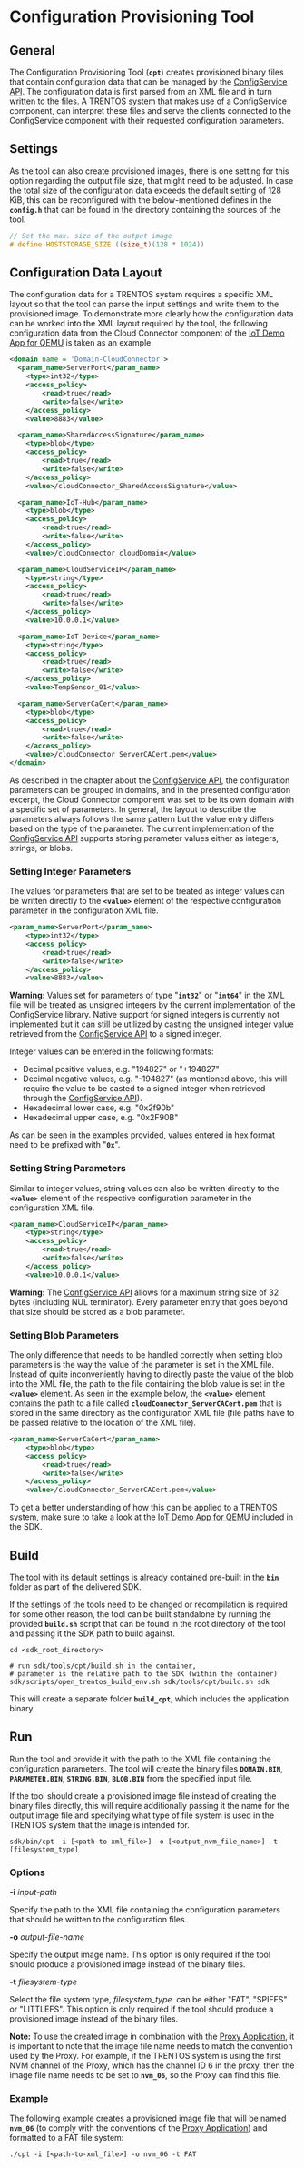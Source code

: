 # Configuration Provisioning Tool

## General

The Configuration Provisioning Tool (**`cpt`**) creates provisioned
binary files that contain configuration data that can be managed by the
[ConfigService API](../api/config-service_api.md). The configuration data is first
parsed from an XML file and in turn written to the files. A TRENTOS system that
makes use of a ConfigService component, can interpret these files and serve the
clients connected to the ConfigService component with their requested
configuration parameters.

## Settings

As the tool can also create provisioned images, there is one setting for
this option regarding the output file size, that might need to be
adjusted. In case the total size of the configuration data exceeds the
default setting of 128 KiB, this can be reconfigured with the
below-mentioned defines in the **`config.h`** that can be found in the
directory containing the sources of the tool.

```c
// Set the max. size of the output image
# define HOSTSTORAGE_SIZE ((size_t)(128 * 1024))
```

## Configuration Data Layout

The configuration data for a TRENTOS system requires a specific XML
layout so that the tool can parse the input settings and write them to
the provisioned image. To demonstrate more clearly how the configuration
data can be worked into the XML layout required by the tool, the
following configuration data from the Cloud Connector component of
the [IoT Demo App for QEMU](../demos/demo-iot_qemu.md) is taken as an example.

```xml
<domain name = 'Domain-CloudConnector'>
  <param_name>ServerPort</param_name>
    <type>int32</type>
    <access_policy>
        <read>true</read>
        <write>false</write>
    </access_policy>
    <value>8883</value>

  <param_name>SharedAccessSignature</param_name>
    <type>blob</type>
    <access_policy>
        <read>true</read>
        <write>false</write>
    </access_policy>
    <value>/cloudConnector_SharedAccessSignature</value>

  <param_name>IoT-Hub</param_name>
    <type>blob</type>
    <access_policy>
        <read>true</read>
        <write>false</write>
    </access_policy>
    <value>/cloudConnector_cloudDomain</value>

  <param_name>CloudServiceIP</param_name>
    <type>string</type>
    <access_policy>
        <read>true</read>
        <write>false</write>
    </access_policy>
    <value>10.0.0.1</value>

  <param_name>IoT-Device</param_name>
    <type>string</type>
    <access_policy>
        <read>true</read>
        <write>false</write>
    </access_policy>
    <value>TempSensor_01</value>

  <param_name>ServerCaCert</param_name>
    <type>blob</type>
    <access_policy>
        <read>true</read>
        <write>false</write>
    </access_policy>
    <value>/cloudConnector_ServerCACert.pem</value>
</domain>
```

As described in the chapter about the [ConfigService API](../api/config-service_api.md),
the configuration parameters can be grouped in domains, and in the
presented configuration excerpt, the Cloud Connector component was set
to be its own domain with a specific set of parameters. In general, the
layout to describe the parameters always follows the same pattern but
the value entry differs based on the type of the parameter. The current
implementation of the  [ConfigService API](../api/config-service_api.md) supports
storing parameter values either as integers, strings, or blobs.

### Setting Integer Parameters

The values for parameters that are set to be treated as integer values
can be written directly to the **`<value>`** element of the respective
configuration parameter in the configuration XML file.

```xml
<param_name>ServerPort</param_name>
    <type>int32</type>
    <access_policy>
        <read>true</read>
        <write>false</write>
    </access_policy>
    <value>8883</value>
```

**Warning:** Values set for parameters of type \"**`int32`**\" or
\"**`int64`**\" in the XML file will be treated as unsigned integers by the
current implementation of the ConfigService library. Native support for
signed integers is currently not implemented but it can still be
utilized by casting the unsigned integer value retrieved from the
[ConfigService API](../api/config-service_api.md) to a signed integer.

Integer values can be entered in the following formats:

- Decimal positive values, e.g. \"194827\" or \"+194827\"
- Decimal negative values, e.g. \"-194827\" (as mentioned above, this
    will require the value to be casted to a signed integer when
    retrieved through the [ConfigService API](../api/config-service_api.md)).
- Hexadecimal lower case, e.g. \"0x2f90b\"
- Hexadecimal upper case, e.g. \"0x2F90B\"

As can be seen in the examples provided, values entered in hex format
need to be prefixed with \"**`0x`**\".

### Setting String Parameters

Similar to integer values, string values can also be written directly to
the **`<value>`** element of the respective configuration parameter in
the configuration XML file.

```xml
<param_name>CloudServiceIP</param_name>
    <type>string</type>
    <access_policy>
        <read>true</read>
        <write>false</write>
    </access_policy>
    <value>10.0.0.1</value>
```

**Warning:** The [ConfigService API](../api/config-service_api.md) allows for a
maximum string size of 32 bytes (including NUL terminator). Every parameter
entry that goes beyond that size should be stored as a blob parameter.

### Setting Blob Parameters

The only difference that needs to be handled correctly when setting blob
parameters is the way the value of the parameter is set in the XML file.
Instead of quite inconveniently having to directly paste the value of
the blob into the XML file, the path to the file containing the blob
value is set in the **`<value>`** element. As seen in the example below,
the **`<value>`** element contains the path to a file called
**`cloudConnector_ServerCACert.pem`** that is stored in the same
directory as the configuration XML file (file paths have to be passed
relative to the location of the XML file).

```xml
<param_name>ServerCaCert</param_name>
    <type>blob</type>
    <access_policy>
        <read>true</read>
        <write>false</write>
    </access_policy>
    <value>/cloudConnector_ServerCACert.pem</value>
```

To get a better understanding of how this can be applied to a TRENTOS
system, make sure to take a look at the
[IoT Demo App for QEMU](../demos/demo-iot_qemu.md) included in the SDK.

## Build

The tool with its default settings is already contained pre-built in the
**`bin`** folder as part of the delivered SDK.

If the settings of the tools need to be changed or recompilation is
required for some other reason, the tool can be built standalone by
running the provided **`build.sh`** script that can be found in the root
directory of the tool and passing it the SDK path to build against.

```shell
cd <sdk_root_directory>

# run sdk/tools/cpt/build.sh in the container,
# parameter is the relative path to the SDK (within the container)
sdk/scripts/open_trentos_build_env.sh sdk/tools/cpt/build.sh sdk
```

This will create a separate folder **`build_cpt`**, which includes the application
binary.

## Run

Run the tool and provide it with the path to the XML file containing the
configuration parameters. The tool will create the binary files
**`DOMAIN.BIN`**, **`PARAMETER.BIN`**, **`STRING.BIN`**, **`BLOB.BIN`**
from the specified input file.

If the tool should create a provisioned image file instead of creating
the binary files directly, this will require additionally passing it the
name for the output image file and specifying what type of file system
is used in the TRENTOS system that the image is intended for.

```shell
sdk/bin/cpt -i [<path-to-xml_file>] -o [<output_nvm_file_name>] -t [filesystem_type]
```

### Options

**-i** *input-path*

Specify the path to the XML file containing the configuration parameters
that should be written to the configuration files.

**-o** *output-file-name*

Specify the output image name. This option is only required if the tool
should produce a provisioned image instead of the binary files.

**-t** *filesystem-type*

Select the file system type, *filesystem_type*  can be either \"FAT\",
\"SPIFFS\" or \"LITTLEFS\". This option is only required if the tool
should produce a provisioned image instead of the binary files.

**Note:** To use the created image in combination with the
[Proxy Application](proxy-application.md), it is important to note that the
image file name needs to match the convention used by the Proxy. For example, if
the TRENTOS system is using the first NVM channel of the Proxy, which has the
channel ID 6 in the proxy, then the image file name needs to be set to
**`nvm_06`**, so the Proxy can find this file.

### Example

The following example creates a provisioned image file that will be named
**`nvm_06`** (to comply with the conventions of the
[Proxy Application](proxy-application.md)) and formatted to a FAT file system:

```shell
./cpt -i [<path-to-xml_file>] -o nvm_06 -t FAT
```
